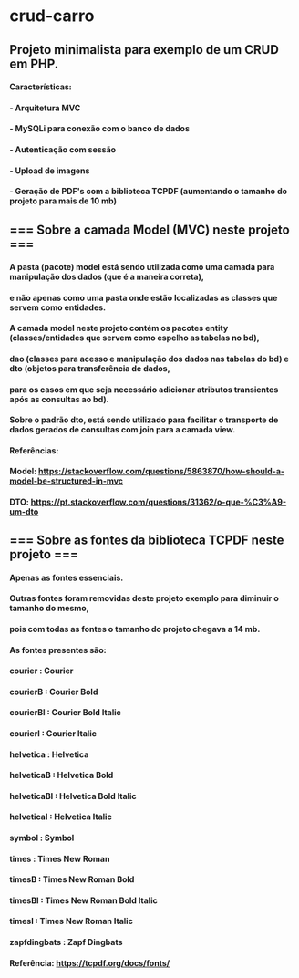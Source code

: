 # crud-carro

## Projeto minimalista para exemplo de um CRUD em PHP.

#### Características:

#### - Arquitetura MVC
#### - MySQLi para conexão com o banco de dados
#### - Autenticação com sessão
#### - Upload de imagens
#### - Geração de PDF's com a biblioteca TCPDF (aumentando o tamanho do projeto para mais de 10 mb)

## === Sobre a camada Model (MVC) neste projeto ===

#### A pasta (pacote) model está sendo utilizada como uma camada para manipulação dos dados (que é a maneira correta),
#### e não apenas como uma pasta onde estão localizadas as classes que servem como entidades.
#### A camada model neste projeto contém os pacotes entity (classes/entidades que servem como espelho as tabelas no bd),
#### dao (classes para acesso e manipulação dos dados nas tabelas do bd) e dto (objetos para transferência de dados,
#### para os casos em que seja necessário adicionar atributos transientes após as consultas ao bd).
#### Sobre o padrão dto, está sendo utilizado para facilitar o transporte de dados gerados de consultas com join para a camada view.

#### Referências: 
#### Model: https://stackoverflow.com/questions/5863870/how-should-a-model-be-structured-in-mvc
#### DTO:   https://pt.stackoverflow.com/questions/31362/o-que-%C3%A9-um-dto

## === Sobre as fontes da biblioteca TCPDF neste projeto ===

#### Apenas as fontes essenciais. 
#### Outras fontes foram removidas deste projeto exemplo para diminuir o tamanho do mesmo,
#### pois com todas as fontes o tamanho do projeto chegava a 14 mb.

#### As fontes presentes são:

#### courier : Courier
#### courierB : Courier Bold
#### courierBI : Courier Bold Italic
#### courierI : Courier Italic
#### helvetica : Helvetica
#### helveticaB : Helvetica Bold
#### helveticaBI : Helvetica Bold Italic
#### helveticaI : Helvetica Italic
#### symbol : Symbol
#### times : Times New Roman
#### timesB : Times New Roman Bold
#### timesBI : Times New Roman Bold Italic
#### timesI : Times New Roman Italic
#### zapfdingbats : Zapf Dingbats

#### Referência: https://tcpdf.org/docs/fonts/